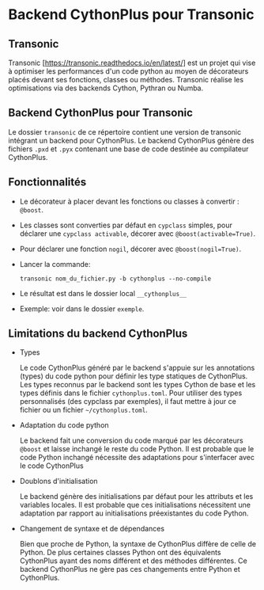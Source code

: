 # Backend CythonPlus pour Transonic

## Transonic

Transonic [https://transonic.readthedocs.io/en/latest/] est un projet qui vise
à optimiser les performances d'un code python au moyen de décorateurs placés devant
ses fonctions, classes ou méthodes.
Transonic réalise les optimisations via des backends Cython, Pythran ou Numba.


## Backend CythonPlus pour Transonic

Le dossier `transonic` de ce répertoire contient une version de transonic intégrant
un backend pour CythonPlus.
Le backend CythonPlus génère des fichiers `.pxd` et `.pyx` contenant une base de code
destinée au compilateur CythonPlus.


## Fonctionnalités

- Le décorateur à placer devant les fonctions ou classes à convertir : `@boost`.
- Les classes sont converties par défaut en `cypclass` simples, pour déclarer une
  `cypclass activable`, décorer avec `@boost(activable=True)`.
- Pour déclarer une fonction `nogil`, décorer avec `@boost(nogil=True)`.
- Lancer la commande:

   ```
   transonic nom_du_fichier.py -b cythonplus --no-compile
   ```

- Le résultat est dans le dossier local `__cythonplus__`

- Exemple: voir dans le dossier `exemple`.


## Limitations du backend CythonPlus

- Types

    Le code CythonPlus généré par le backend s'appuie sur les annotations (types) du
    code python pour définir les type statiques de CythonPlus. Les types reconnus par
    le backend sont les types Cython de base et les types définis dans le fichier
    `cythonplus.toml`. Pour utiliser des types personnalisés (des cypclass par exemples),
    il faut mettre à jour ce fichier ou un fichier `~/cythonplus.toml`.


- Adaptation du code python

    Le backend fait une conversion du code marqué par les décorateurs `@boost` et
    laisse inchangé le reste du code Python. Il est probable que le code Python inchangé
    nécessite des adaptations pour s'interfacer avec le code CythonPlus


- Doublons d'initialisation

    Le backend génère des initialisations par défaut pour les attributs et les variables
    locales. Il est probable que ces initialisations nécessitent une adaptation par
    rapport au initialisations préexistantes du code Python.


- Changement de syntaxe et de dépendances

    Bien que proche de Python, la syntaxe de CythonPlus diffère de celle de Python. De
    plus certaines classes Python ont des équivalents CythonPlus ayant des noms
    différent et des méthodes différentes. Ce backend CythonPlus ne gère pas ces
    changements entre Python et CythonPlus.
